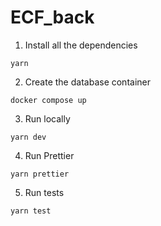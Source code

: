 # ECF_back

1. Install all the dependencies

```
yarn
```

2. Create the database container

```
docker compose up
```

3. Run locally

```
yarn dev
```

4. Run Prettier

```
yarn prettier
```

5. Run tests

```
yarn test
```

